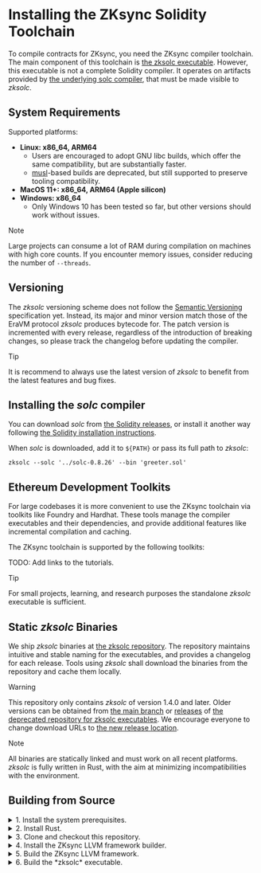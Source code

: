 # Installing the ZKsync Solidity Toolchain

To compile contracts for ZKsync, you need the ZKsync compiler toolchain. The main component of this toolchain is [the zksolc executable](https://github.com/matter-labs/era-compiler-solidity/releases). However, this executable is not a complete Solidity compiler. It operates on artifacts provided by [the underlying solc compiler](https://docs.soliditylang.org/en/latest), that must be made visible to *zksolc*.

## System Requirements

Supported platforms:
- **Linux: x86_64, ARM64**
   * Users are encouraged to adopt GNU libc builds, which offer the same compatibility, but are substantially faster.
   * [musl](https://musl.libc.org)-based builds are deprecated, but still supported to preserve tooling compatibility. 
- **MacOS 11+: x86_64, ARM64 (Apple silicon)**
- **Windows: x86_64**
   * Only Windows 10 has been tested so far, but other versions should work without issues.

> [!NOTE]
> Large projects can consume a lot of RAM during compilation on machines with high core counts.
> If you encounter memory issues, consider reducing the number of `--threads`.

## Versioning

The *zksolc* versioning scheme does not follow the [Semantic Versioning](https://semver.org) specification yet. Instead, its major and minor version match those of the EraVM protocol *zksolc* produces bytecode for. The patch version is incremented with every release, regardless of the introduction of breaking changes, so please track the changelog before updating the compiler.

> [!TIP]
> It is recommend to always use the latest version of *zksolc* to benefit from the latest features and bug fixes.

## Installing the *solc* compiler

You can download *solc* from [the Solidity releases](https://github.com/ethereum/solc-bin), or install it another way following [the Solidity installation instructions](https://docs.soliditylang.org/en/latest/installing-solidity.html).

When *solc* is downloaded, add it to `${PATH}` or pass its full path to *zksolc*:

```shell
zksolc --solc '../solc-0.8.26' --bin 'greeter.sol'
```

## Ethereum Development Toolkits

For large codebases it is more convenient to use the ZKsync toolchain via toolkits like Foundry and Hardhat.
These tools manage the compiler executables and their dependencies, and provide additional features like incremental compilation and caching.

The ZKsync toolchain is supported by the following toolkits:

TODO: Add links to the tutorials.

> [!TIP]
> For small projects, learning, and research purposes the standalone *zksolc* executable is sufficient.

## Static *zksolc* Binaries

We ship *zksolc* binaries at [the zksolc repository](https://github.com/matter-labs/era-compiler-solidity/releases). The repository maintains intuitive and stable naming for the executables, and provides a changelog for each release. Tools using *zksolc* shall download the binaries from the repository and cache them locally.

> [!WARNING]
> This repository only contains *zksolc* of version 1.4.0 and later.
> Older versions can be obtained from [the main branch](https://github.com/matter-labs/zksolc-bin/tree/main) or [releases](https://github.com/matter-labs/zksolc-bin/releases) of [the deprecated repository for zksolc executables](https://github.com/matter-labs/zksolc-bin).
> We encourage everyone to change download URLs to [the new release location](https://github.com/matter-labs/era-compiler-solidity/releases).

> [!NOTE]
> All binaries are statically linked and must work on all recent platforms.
> *zksolc* is fully written in Rust, with the aim at minimizing incompatibilities with the environment.

## Building from Source

<details>
<summary>1. Install the system prerequisites.</summary>

   * Linux (Debian):

      Install the following packages:
      ```shell
      apt install cmake ninja-build curl git libssl-dev pkg-config clang lld
      ```

      > Additionally install `musl-tools` if you are building for the `x86_64-unknown-linux-musl` or `aarch64-unknown-linux-musl` targets.
   * Linux (Arch):

      Install the following packages:
      ```shell
      pacman -Syu which cmake ninja curl git pkg-config clang lld
      ```
   * MacOS:

      * Install the [HomeBrew](https://brew.sh) package manager.
      * Install the following packages:

         ```shell
         brew install cmake ninja coreutils
         ```

      * Install your choice of a recent LLVM/[Clang](https://clang.llvm.org) compiler, e.g. via [Xcode](https://developer.apple.com/xcode/), [Apple’s Command Line Tools](https://developer.apple.com/library/archive/technotes/tn2339/_index.html), or your preferred package manager.
</details>

<details>
<summary>2. Install Rust.</summary>

   * Follow the latest [official instructions](https://www.rust-lang.org/tools/install):
      ```shell
      curl --proto '=https' --tlsv1.2 -sSf https://sh.rustup.rs | sh
      . ${HOME}/.cargo/env
      ```

      > Currently we are not pinned to any specific version of Rust, so just install the latest stable build for your   platform.

   * If you would like to use `musl` binaries on Linux, install the target for your platform:

      For `x86_64`:
      ```shell
      rustup target add x86_64-unknown-linux-musl
      ```

      For `arm64(aarch64)`:
      ```shell
      rustup target add aarch64-unknown-linux-musl
      ```
</details>

<details>
<summary>3. Clone and checkout this repository.</summary>

   Use the following commands to clone and checkout the ZKsync Solidity compiler repository:
   ```shell
   git clone https://github.com/matter-labs/era-compiler-solidity
   cd era-compiler-solidity
   git checkout <ref>
   ```

   > Replace `<ref>` with the tag, branch, or commit you want to build or skip this step to use default branch of the repository.

</details>

<details>
<summary>4. Install the ZKsync LLVM framework builder.</summary>

   * Install the builder using `cargo`:
      ```shell
      cargo install compiler-llvm-builder
      ```

      > The builder is not the ZKsync LLVM framework itself, but a tool that clones its repository and runs a sequence of build commands. By default it is installed in `~/.cargo/bin/`, which is recommended to be added to your `$PATH`.

</details>

<details>
<summary>5. Build the ZKsync LLVM framework.</summary>

   * Clone and build the ZKsync LLVM framework using the `zksync-llvm` tool:
      ```shell
      zksync-llvm clone
      zksync-llvm build
      ```

      The build artifacts will end up in the `./target-llvm/target-final/` directory.
      You may set the `LLVM_SYS_170_PREFIX` shell variable to the absolute path to that directory to use this build as a compiler dependency.
      If built with the `--enable-tests` option, test tools will be in the `./target-llvm/build-final/` directory, along   with copies of the build artifacts. For all supported build options, run `zksync-llvm build --help`.

      > If you need a specific branch of ZKsync LLVM framework, change it in the `LLVM.lock` file at the root of the repository.

   * If you are building on Linux for distribution  targeting `x86_64-unknown-linux-musl` or `aarch64-unknown-linux-musl`, use the following commands:
      ```shell
      zksync-llvm clone --target-env musl
      zksync-llvm build --target-env musl
      ```

   > You could use `--use-ccache` option to speed up the build process if you have [ccache](https://ccache.dev) installed. For more information and available build options, run `zksync-llvm build --help`.

</details>

<details>
<summary>6. Build the *zksolc* executable.</summary>

```shell
cargo build --release
```

   * On Linux with musl:

      For `x86_64`:
      ```shell
      cargo build --release --target x86_64-unknown-linux-musl
      ```

      For `ARM64 (aarch64)`:
      ```shell
      cargo build --release --target aarch64-unknown-linux-musl
      ```

      > The resulting binary will be in the `./target/release/zksolc` directory. For `*-musl` targets, the binary will be in the `./target/x86_64-unknown-linux-musl/release/zksolc` or `./target/aarch64-unknown-linux-musl/release/zksolc` directory.

</details>